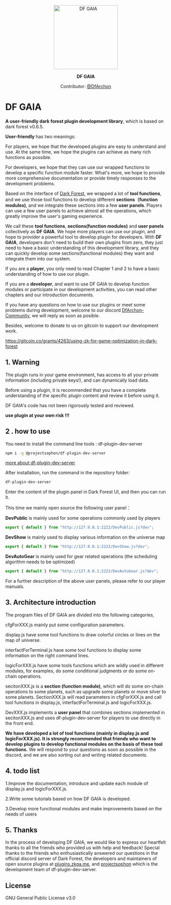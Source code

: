 <div align="center">
	<img width="200" src="https://user-images.githubusercontent.com/25214732/171180699-93dcd410-d594-4627-bbff-d139597b0617.png" alt="DF GAIA">
</div>


<p align="center">
	<b>DF GAIA</b>
</p>


<p align="center">
  Contributor: <a href="https://twitter.com/DfArchon">@DfArchon</a>
</p>

# DF GAIA

**A user-friendly dark forest plugin development library**, which is based  on dark forest v0.6.5.

**User-friendly** has two meanings:

For players, we hope that the developed plugins are easy to understand and use. At the same time, we hope the plugins can achieve as many rich functions as possible.

For developers, we hope that they can use our wrapped functions to develop a specific function module faster. What's more, we hope to provide more comprehensive documentation or provide timely responses to the development problems.

Based on the interface of [Dark Forest](https://zkga.me/), we wrapped a lot of **tool functions**, and we use those tool functions to develop different **sections（function modules)**, and we integrate these sections into a few **user panels**. Players can use a few user panels to achieve almost all the operations, which greatly improve the user's gaming experience.

We call these **tool functions**, **sections(function modules)** and **user panels** collectively as **DF GAIA**. We hope more players can use our plugin, and hope to provider a powerful tool to develop plugin for developers. With **DF GAIA**, developers don't need to build their own plugins from zero, they just need to have a basic understanding of this development library, and they can quickly develop some sections(functional modules) they want and integrate them into our system.

If you are a **player**, you only need to read Chapter 1 and 2 to have a basic understanding of how to use our plugin.

If you are a **developer**, and want to use DF GAIA to develop function modules or participate in our development activities, you can read other chapters and our introduction documents.

If you have any questions on how to use our plugins or meet some problems during development, welcome to our discord [DfArchon-Community](https://discord.gg/XkudXPAWZF), we will reply as soon as posible.

Besides, welcome to donate to us on gitcoin to support our development work.

https://gitcoin.co/grants/4263/using-zk-for-game-optimization-in-dark-forest

## 1. Warning 

The plugin runs in your game environment, has access to all your private information (including private keys!), and can dynamically load data.

Before using a plugin, it is recommended that you have a complete understanding of the specific plugin content and review it before using it.

DF GAIA's code has not been rigorously tested and reviewed.

 **use plugin at your own risk !!!**

## 2 . how to use 

You need to install the command line tools : df-plugin-dev-server 

```bash
npm i -g @projectsophon/df-plugin-dev-server
```

[more about df-plugin-dev-server](https://github.com/projectsophon/df-plugin-dev-server)

After installation, run the command in the repository folder:

```bash
df-plugin-dev-server
```

Enter the content of the plugin panel in Dark Forest UI, and then you can run it.

This time we mainly open source the following user panel：

**DevPublic** is mainly used for some operations commonly used by players

```js
export { default } from "http://127.0.0.1:2222/DevPublic.js?dev";
```

**DevShow** is mainly used to display various information on the universe map

```js
export { default } from "http://127.0.0.1:2222/DevShow.js?dev";
```

**DevAutoGear** is mainly used for gear related operations (the scheduling algorithm needs to be optimized)

```js
export { default } from "http://127.0.0.1:2222/DevAutoGear.js?dev";
```

For a further description of the above user panels, please refer to our player manuals.



## 3. Architecture introduction

The program files of DF GAIA are divided into the following categories,

cfgForXXX.js mainly put some configuration parameters.

display.js have some tool functions to draw colorful circles or lines on the map of universe.

interfactForTerminal.js have some tool functions to display some information on the right command lines.

logicForXXX.js have some tools functions which are wildly used in different modules, for examples, do some conditional judgments or do some on-chain operations.

secitonXXX.js is a **section (function module)**, which will do some on-chain operations to some planets, such as upgrade some planets or move silver to some planets. SectionXXX.js will read parameters in cfgForXXX.js and call tool functions in display.js, interfactForTerminal.js and logicForXXX.js.

DevXXX.js implements a **user panel** that combines sections implemented in secitonXXX.js and uses df-plugin-dev-server for players to use directly in the front end.



**We have developed a lot of tool functions (mainly in display.js and logicForXXX.js). It is strongly recommended that friends who want to develop plugins to develop functional modules on the basis of these tool functions.** We will respond to your questions as soon as possible in the discord, and we are also sorting out and writing related documents.

## 4. todo list

1.Improve the documentation, introduce and update each module of display.js and logicForXXX.js.

2.Write some tutorials based on how DF GAIA is developed.

3.Develop more functional modules and make improvements based on the needs of users



## 5. Thanks

In the process of developing DF GAIA, we would like to express our heartfelt thanks to all the friends who provided us with help and feedback!  Special thanks to the friends who enthusiastically answered our questions in the official discord server of Dark Forest, the developers and maintainers of open source plugins at [plugins.zkga.me](https://plugins.zkga.me), and [projectsophon](https://github.com/projectsophon) which is the development team of df-plugin-dev-server.



## License

GNU General Public License v3.0





